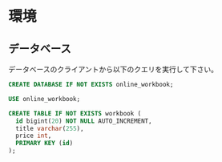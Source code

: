 # 環境
## データベース
データベースのクライアントから以下のクエリを実行して下さい。

```sql
CREATE DATABASE IF NOT EXISTS online_workbook;

USE online_workbook;

CREATE TABLE IF NOT EXISTS workbook (
  id bigint(20) NOT NULL AUTO_INCREMENT,
  title varchar(255),
  price int,
  PRIMARY KEY (id)
);
```